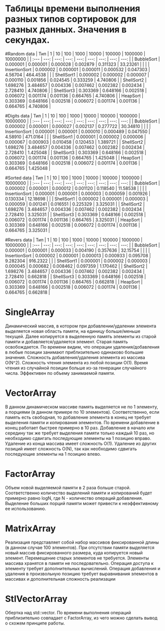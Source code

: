 # Таблицы времени выполнения разных типов сортировок для разных данных. Значения в секундах. 

#Random data
| Тип            |     1    |    10    |    100   |   1000   |  10000   |  100000  |  1000000 | 10000000 | 
| :---           |   ---:   |   ---:   |   ---:   |   ---:   |   ---:   |   ---:   |   ---:   |   ---:   |
| BubbleSort     | 0.000001 | 0.000001 | 0.000028 | 0.002879 | 0.311323 | 33.23261 |          |          |
| InsertionSort  | 0.000002 | 0.000001 | 0.000011 | 0.000532 | 0.047303 |  4.56704 | 464.4538 |          |
| ShellSort1     | 0.000002 | 0.000002 | 0.000007 | 0.000110 | 0.001856 | 0.024545 | 0.333259 | 4.740806 |
| ShellSort2     | 1.698276 | 3.484657 | 0.004336 | 0.007462 | 0.002382 | 0.002434 | 2.728410 | 4.740806 |
| ShellSort3     | 0.303369 | 0.648166 | 0.002518 | 0.006072 | 0.001174 | 0.001136 | 0.664765 | 4.740806 |
| HeapSort       | 0.303369 | 0.648166 | 0.002518 | 0.006072 | 0.001174 | 0.001136 | 0.664765 | 4.740806 |

#Digits data
| Тип            |     1    |    10    |    100   |   1000   |  10000   |  100000  |  1000000 | 10000000 |
| :---           |   ---:   |   ---:   |   ---:   |   ---:   |   ---:   |   ---:   |   ---:   |   ---:   |
| BubbleSort     | 0.000002 | 0.000001 | 0.000027 | 0.002137 | 0.277722 | 30.34810 |          |          |
| InsertionSort  | 0.000001 | 0.000001 | 0.000010 | 0.000489 | 0.047550 |  4.58910 | 471.0164 |          |
| ShellSort1     | 0.000001 | 0.000002 | 0.000006 | 0.000067 | 0.000903 | 0.010458 | 0.120453 | 1.389721 |
| ShellSort2     | 1.698276 | 3.484657 | 0.004336 | 0.007462 | 0.002382 | 0.002434 | 2.728410 | 1.425048 |
| ShellSort3     | 0.303369 | 0.648166 | 0.002518 | 0.006072 | 0.001174 | 0.001136 | 0.664765 | 1.425048 |
| HeapSort       | 0.303369 | 0.648166 | 0.002518 | 0.006072 | 0.001174 | 0.001136 | 0.664765 | 1.425048 |

#Sorted data
| Тип            |     1    |    10    |    100   |   1000   |  10000   |  100000  |  1000000 | 10000000 |
| :---           |   ---:   |   ---:   |   ---:   |   ---:   |   ---:   |   ---:   |   ---:   |   ---:   |
| BubbleSort     | 0.000002 | 0.000001 | 0.000012 | 0.001120 | 0.118540 | 11.58538 |          |          |
| InsertionSort  | 0.000001 | 0.000001 | 0.000003 | 0.000059 | 0.001926 | 0.130334 | 12.18698 |          |
| ShellSort1     | 0.000002 | 0.000001 | 0.000003 | 0.000059 | 0.001241 | 0.016551 | 0.225329 | 3.325031 |
| ShellSort2     | 1.698276 | 3.484657 | 0.004336 | 0.007462 | 0.002382 | 0.002434 | 2.728410 | 3.325031 |
| ShellSort3     | 0.303369 | 0.648166 | 0.002518 | 0.006072 | 0.001174 | 0.001136 | 0.664765 | 3.325031 |
| HeapSort       | 0.303369 | 0.648166 | 0.002518 | 0.006072 | 0.001174 | 0.001136 | 0.664765 | 3.325031 |

#Revers data
| Тип            |     1    |    10    |    100   |   1000   |  10000   |  100000  |  1000000 | 10000000 |
| :---           |   ---:   |   ---:   |   ---:   |   ---:   |   ---:   |   ---:   |   ---:   |   ---:   |
| BubbleSort     | 0.000001 | 0.000001 | 0.000033 | 0.004190 | 0.357636 | 32.15754 |          |          |
| InsertionSort  | 0.000002 | 0.000001 | 0.000013 | 0.000933 | 0.095708 | 9.282304 | 916.2322 |          |
| ShellSort1     | 0.000001 | 0.000002 | 0.000003 | 0.000045 | 0.000682 | 0.008462 | 0.097359 | 1.170462 |
| ShellSort2     | 1.698276 | 3.484657 | 0.004336 | 0.007462 | 0.002382 | 0.002434 | 2.728410 | 0.662818 |
| ShellSort3     | 0.303369 | 0.648166 | 0.002518 | 0.006072 | 0.001174 | 0.001136 | 0.664765 | 0.662818 |
| HeapSort       | 0.303369 | 0.648166 | 0.002518 | 0.006072 | 0.001174 | 0.001136 | 0.664765 | 0.662818 |

# SingleArray
Динамический массив, в котором при добавлении/удалении элемента выделяется новая область памяти, на единицу больше/меньше
текущей. Далее копируется в выделенную память элементы из старой памяти и добавляется/удаляется элемент. Старая память освобождается.
По времени видим, что операции удаления/добавления в любые позиции занимают приблизительно одинаково большие значения.
Сложность добавления/удаления элемента из массива O(N^2).
Сложность чтения элемента из любой позиции O(1).
Время чтения из случайной позиции больше из-за генерации случайного числа.
Эффективен по объему занимаемой памяти.

# VectorArray
В данном динамическом массиве память выделяется не по 1 элементу, а порциями (в данном примере по 10 элементов).
Соответственно, если память есть свободная, то добавление элемента в конец не требует выделения памяти и копирования элементов.
По времени добавление в конец работает быстрее примерно в 10 раз.
Добавление в начало или середину так же требует выделения памяти только каждый 10 раз, но необходимо сдвигать последующие элементы на 1 позицию вправо.
Удаление из конца массива имеет сложность O(1). Удаление из других позиций имеет сложность O(N), так как необходимо сдвигать последующие
элементы на 1 позицию влево.

# FactorArray
Объем новой выделяемой памяти в 2 раза больше старой. Соответственно количество выделений памяти и копирований будет примерно равно logN, 
где N - количество операций добавления. Выделение больших порций памяти может привести к неэффективному ее использованию.

# MatrixArray
Реализация представляет собой набор массивов фиксированной длины (в данном случае 100 элементов). При отсутствии памяти выделяется новый 
массив фиксированного размера, куда копируется новый элемент. Перемещение старых элементов не требуется.
Элементы массива хранятся в памяти не последовательно. Операция доступа к элементу требует дополнительных вычислений. 
Операция добавления и удаления в произвольную позицию требует выравнивания элементов в массивах и дополнительная сложность реализации

# StlVectorArray
Обертка над std::vector. По времени выполнения операций приблизительно совпадает с FactorArray, из чего можно сделать вывод о схожем 
принципе работы.
